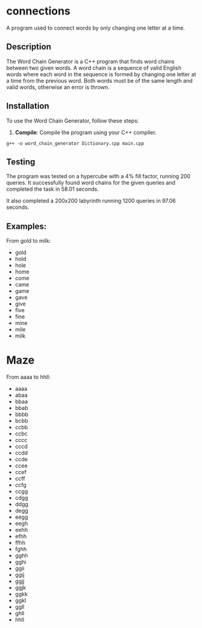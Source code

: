 # connections
A program used to connect words by only changing one letter at a time.

## Description

The Word Chain Generator is a C++ program that finds word chains between two given words. A word chain is a sequence of valid English words where each word in the sequence is formed by changing one letter at a time from the previous word. Both words must be of the same length and valid words, otherwise an error is thrown.

## Installation

To use the Word Chain Generator, follow these steps:

1. **Compile**: Compile the program using your C++ compiler.

```shell
g++ -o word_chain_generator Dictionary.cpp main.cpp
```

## Testing

The program was tested on a hypercube with a 4% fill factor, running 200 queries. It successfully found word chains for the given queries and completed the task in 58.01 seconds.

It also completed a 200x200 labyrinth running 1200 queries in 97.06 seconds.

## Examples:

From gold to milk:
 - gold
 - hold
 - hole
 - home
 - come
 - came
 - game
 - gave
 - give
 - five
 - fine
 - mine
 - mile
 - milk

# Maze

From aaaa to hhll:
 - aaaa
 - abaa
 - bbaa
 - bbab
 - bbbb
 - bcbb
 - ccbb
 - ccbc
 - cccc
 - cccd
 - ccdd
 - ccde
 - ccee
 - ccef
 - ccff
 - ccfg
 - ccgg
 - cdgg
 - ddgg
 - degg
 - eegg
 - eegh
 - eehh
 - efhh
 - ffhh
 - fghh
 - gghh
 - gghi
 - ggii
 - ggij
 - ggjj
 - ggjk
 - ggkk
 - ggkl
 - ggll
 - ghll
 - hhll


